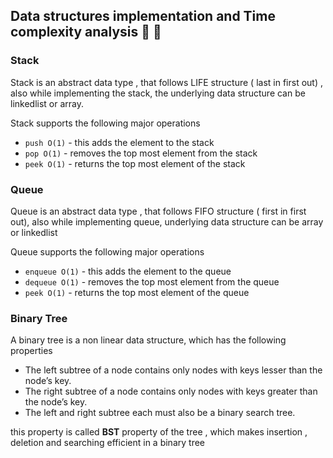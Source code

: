 ## Data structures implementation and Time complexity analysis :tada: :rocket:

### Stack

Stack is an abstract data type , that follows LIFE structure ( last in first out) , also while implementing the stack, the underlying data structure can be linkedlist or array.

Stack supports the following major operations

- `push O(1)` - this adds the element to the stack
- `pop O(1)` - removes the top most element from the stack
- `peek O(1)` - returns the top most element of the stack

### Queue

Queue is an abstract data type , that follows FIFO structure ( first in first out), also while implementing queue, underlying data structure can be array or linkedlist

Queue supports the following major operations

- `enqueue O(1)` - this adds the element to the queue
- `dequeue O(1)` - removes the top most element from the queue
- `peek O(1)` - returns the top most element of the queue

### Binary Tree

A binary tree is a non linear data structure, which has the following properties

- The left subtree of a node contains only nodes with keys lesser than the node’s key.
- The right subtree of a node contains only nodes with keys greater than the node’s key.
- The left and right subtree each must also be a binary search tree.

this property is called **BST** property of the tree , which makes insertion , deletion and searching efficient in a binary tree
